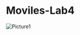 # Moviles-Lab4
![Picture1](https://user-images.githubusercontent.com/77802937/184271707-b0fafee5-fb08-495a-89aa-12d4ff169d2d.png)
